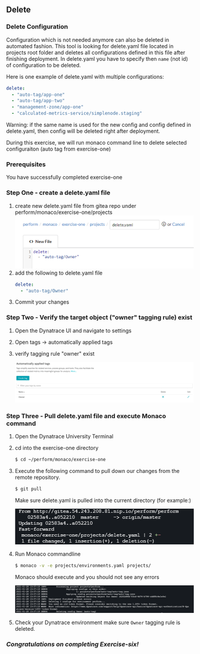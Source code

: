 ## Delete

### Delete Configuration
Configuration which is not needed anymore can also be deleted in automated fashion. This tool is looking for delete.yaml file located in projects root folder and deletes all configurations defined in this file after finishing deployment. In delete.yaml you have to specify then `name` (not id) of configuration to be deleted.

Here is one example of delete.yaml with multiple configurations:
```yaml
delete:
  - "auto-tag/app-one"
  - "auto-tag/app-two"
  - "management-zone/app-one"    
  - "calculated-metrics-service/simplenode.staging" 
```
Warning: if the same name is used for the new config and config defined in delete.yaml, then config will be deleted right after deployment.

During this exercise, we will run monaco command line to delete selected configuraiton (auto tag from exercise-one)

### Prerequisites

You have successfully completed exercise-one


### Step One - create a delete.yaml file


1. create new delete.yaml file from gitea repo under perform/monaco/exercise-one/projects
    ![Owner delete yaml](../../assets/images/delete_yaml.png)
2. add the following to delete.yaml file
    ```yaml
    delete:
      - "auto-tag/Owner"
    ```
3. Commit your changes

### Step Two - Verify the target object ("owner" tagging rule) exist
1. Open the Dynatrace UI and navigate to settings
2. Open tags -> automatically applied tags
3. verify tagging rule "owner" exist

    ![Owner Tag](../../assets/images/Ownertagui.png)

### Step Three - Pull delete.yaml file and execute Monaco command

1. Open the Dynatrace University Terminal
1. cd into the exercise-one directory
    ```bash
    $ cd ~/perform/monaco/exercise-one
    ```
1. Execute the following command to pull down our changes from the remote repository.
    ```bash
    $ git pull
    ```
    Make sure delete.yaml is pulled into the current directory (for example:)

    ![Owner git pull yaml](../../assets/images/git_pull.png)

1. Run Monaco commandline

    ```bash
    $ monaco -v -e projects/environments.yaml projects/
    ```
    Monaco should execute and you should not see any errors

    ![Owner git pull yaml](../../assets/images/delete_console.png)

1. Check your Dynatrace environment make sure `Owner` tagging rule is deleted.



### ***Congratulations on completing Exercise-six!***




